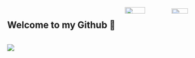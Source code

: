 <div style="display: flex; flex-wrap: wrap; justify-content: space-between;">
  <h2>Welcome to my Github 👋</h2>
  <div style="width: 46%;">
    <img width="45%" src="https://github-readme-stats.vercel.app/api?username=sixifyx&show_icons=true&theme=dark" />
    <img width="40%" src="https://github-readme-stats.vercel.app/api/top-langs/?username=sixifyx&theme=dark&layout=compact" />
  </div>
</div>


![](https://komarev.com/ghpvc/?username=sixifyx&color=grey)
